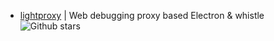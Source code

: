 * [lightproxy](https://github.com/alibaba/lightproxy) | Web debugging proxy based Electron & whistle  ![Github stars](https://img.shields.io/github/stars/alibaba/lightproxy.svg)
